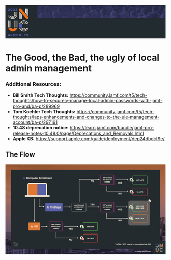 ![header](img/header.jpg)
# The Good, the Bad, the ugly of local admin management

### Additional Resources:

- **Bill Smith Tech Thoughts:** https://community.jamf.com/t5/tech-thoughts/how-to-securely-manage-local-admin-passwords-with-jamf-pro-and/ba-p/289969
- **Tom Koehler Tech Thoughts:** https://community.jamf.com/t5/tech-thoughts/laps-enhancements-and-changes-to-the-uie-management-account/ba-p/297191
- **10.48 deprecation notice:** https://learn.jamf.com/bundle/jamf-pro-release-notes-10.48.0/page/Deprecations_and_Removals.html
- **Apple KB:** https://support.apple.com/guide/deployment/dep24dbdcf9e/



## The Flow
![flowchart](img/flow.png)
